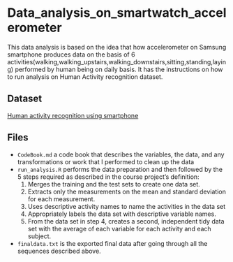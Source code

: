 # Data_analysis_on_smartwatch_accelerometer
This data analysis is based on the idea that how accelerometer on Samsung smartphone produces data on the basis of 6 activities(walking,walking_upstairs,walking_downstairs,sitting,standing,laying) performed by human being on daily basis.
It has the instructions on how to run analysis on Human Activity recognition dataset.

## Dataset
 [Human activity recognition using smartphone](http://archive.ics.uci.edu/ml/datasets/Human+Activity+Recognition+Using+Smartphones)

## Files
- `CodeBook.md` a code book that describes the variables, the data, and any transformations or work that I performed to clean up the data
- `run_analysis.R` performs the data preparation and then followed by the 5 steps required as described in the course project’s definition:
  1. Merges the training and the test sets to create one data set.
  2. Extracts only the measurements on the mean and standard deviation for each measurement.
  3. Uses descriptive activity names to name the activities in the data set
  4. Appropriately labels the data set with descriptive variable names.
  5. From the data set in step 4, creates a second, independent tidy data set with the average of each variable for each activity and each subject.
- `finaldata.txt` is the exported final data after going through all the sequences described above.
